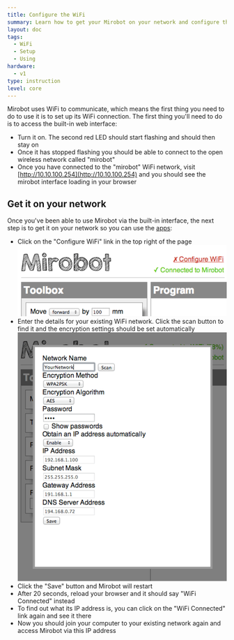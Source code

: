 ```yaml
---
title: Configure the WiFi
summary: Learn how to get your Mirobot on your network and configure the WiFi
layout: doc
tags:
  - WiFi
  - Setup
  - Using
hardware:
  - v1
type: instruction
level: core
---
```


Mirobot uses WiFi to communicate, which means the first thing you need to do to use it is to set up its WiFi connection. The first thing you'll need to do is to access the built-in web interface:

 - Turn it on. The second red LED should start flashing and should then stay on
 - Once it has stopped flashing you should be able to connect to the open wireless network called "mirobot"
 - Once you have connected to the "mirobot" WiFi network, visit [http://10.10.100.254](http://10.10.100.254) and you should see the mirobot interface loading in your browser

Get it on your network
----------------------

Once you've been able to use Mirobot via the built-in interface, the next step is to get it on your network so you can use the [apps](http://apps.mirobot.io):

 - Click on the "Configure WiFi" link in the top right of the page
   ![The configure WiFi link](/assets/docs/configure-wifi/1.png)
 - Enter the details for your existing WiFi network. Click the scan button to find it and the encryption settings should be set automatically
   ![The WiFi setup form](/assets/docs/configure-wifi/2.png)
 - Click the "Save" button and Mirobot will restart
 - After 20 seconds, reload your browser and it should say "WiFi Connected" instead
 - To find out what its IP address is, you can click on the "WiFi Connected" link again and see it there
 - Now you should join your computer to your existing network again and access Mirobot via this IP address